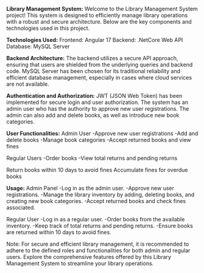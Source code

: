 **Library Management System:**
Welcome to the Library Management System project! This system is designed to efficiently manage library operations with a robust and secure architecture. Below are the key components and technologies used in this project.

**Technologies Used:**
Frontend: Angular 17
Backend: .NetCore Web API
Database: MySQL Server

**Backend Architecture:**
The backend utilizes a secure API approach, ensuring that users are shielded from the underlying queries and backend code. MySQL Server has been chosen for its traditional reliability and efficient database management, especially in cases where cloud services are not available.

**Authentication and Authorization:**
JWT (JSON Web Token) has been implemented for secure login and user authorization. The system has an admin user who has the authority to approve new user registrations. The admin can also add and delete books, as well as introduce new book categories.

**User Functionalities:**
Admin User
-Approve new user registrations
-Add and delete books
-Manage book categories
-Accept returned books and view fines

Regular Users
-Order books
-View total returns and pending returns

Return books within 10 days to avoid fines
Accumulate fines for overdue books

**Usage:**
Admin Panel
-Log in as the admin user.
-Approve new user registrations.
-Manage the library inventory by adding, deleting books, and creating new book categories.
-Accept returned books and check fines associated.

Regular User
-Log in as a regular user.
-Order books from the available inventory.
-Keep track of total returns and pending returns.
-Ensure books are returned within 10 days to avoid fines.

Note:
For secure and efficient library management, it is recommended to adhere to the defined roles and functionalities for both admin and regular users. Explore the comprehensive features offered by this Library Management System to streamline your library operations.
